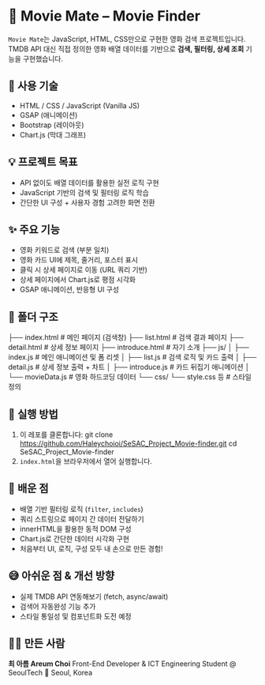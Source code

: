 # 🍿 Movie Mate – Movie Finder

`Movie Mate`는 JavaScript, HTML, CSS만으로 구현한 영화 검색 프로젝트입니다.
TMDB API 대신 직접 정의한 영화 배열 데이터를 기반으로 **검색, 필터링, 상세 조회** 기능을 구현했습니다.

## 🔧 사용 기술

- HTML / CSS / JavaScript (Vanilla JS)
- GSAP (애니메이션)
- Bootstrap (레이아웃)
- Chart.js (막대 그래프)

## 💡 프로젝트 목표

- API 없이도 배열 데이터를 활용한 실전 로직 구현
- JavaScript 기반의 검색 및 필터링 로직 학습
- 간단한 UI 구성 + 사용자 경험 고려한 화면 전환

## ✨ 주요 기능

- 영화 키워드로 검색 (부분 일치)
- 영화 카드 UI에 제목, 줄거리, 포스터 표시
- 클릭 시 상세 페이지로 이동 (URL 쿼리 기반)
- 상세 페이지에서 Chart.js로 평점 시각화
- GSAP 애니메이션, 반응형 UI 구성

## 📁 폴더 구조

├── index.html # 메인 페이지 (검색창)
├── list.html # 검색 결과 페이지
├── detail.html # 상세 정보 페이지
├── introduce.html # 자기 소개
├── js/
│ ├── index.js # 메인 애니메이션 및 폼 리셋
│ ├── list.js # 검색 로직 및 카드 출력
│ ├── detail.js # 상세 정보 출력 + 차트
│ ├── introduce.js # 카드 뒤집기 애니메이션
│ └── movieData.js # 영화 하드코딩 데이터
└── css/
└── style.css 등 # 스타일 정의

## 🎥 실행 방법

1. 이 레포를 클론합니다:
   git clone https://github.com/Haleychoioi/SeSAC_Project_Movie-finder.git
   cd SeSAC_Project_Movie-finder
2. `index.html`을 브라우저에서 열어 실행합니다.

## 🧠 배운 점

- 배열 기반 필터링 로직 (`filter`, `includes`)
- 쿼리 스트링으로 페이지 간 데이터 전달하기
- innerHTML을 활용한 동적 DOM 구성
- Chart.js로 간단한 데이터 시각화 구현
- 처음부터 UI, 로직, 구성 모두 내 손으로 만든 경험!

## 😅 아쉬운 점 & 개선 방향

- 실제 TMDB API 연동해보기 (fetch, async/await)
- 검색어 자동완성 기능 추가
- 스타일 통일성 및 컴포넌트화 도전 예정

## 🙋‍♀️ 만든 사람

**최 아름 Areum Choi**
Front-End Developer & ICT Engineering Student @ SeoulTech
📍 Seoul, Korea
